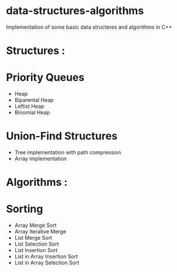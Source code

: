 # data-structures-algorithms
Implementation of some basic data structeres and algorithms in C++

# Structures :

# Priority Queues

- Heap
- Biparental Heap
- Leftist Heap
- Binomial Heap

# Union-Find Structures

- Tree implementation with path compression
- Array implementation

# Algorithms :

# Sorting
- Array Merge Sort
- Array Iterative Merge
- List Merge Sort
- List Selection Sort
- List Insertion Sort
- List in Array Insertion Sort
- List in Array Selection Sort
